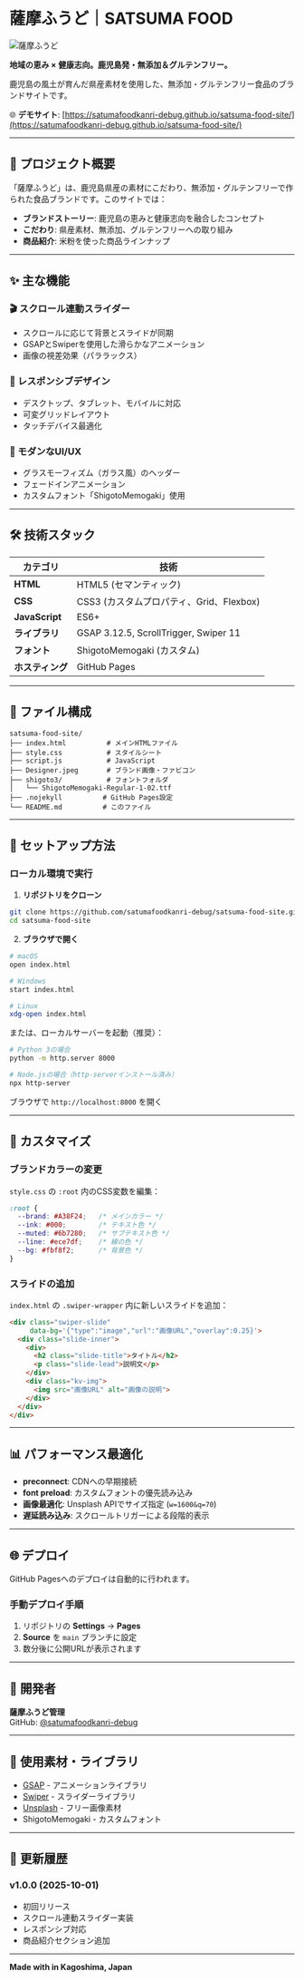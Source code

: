 # 薩摩ふうど｜SATSUMA FOOD

![薩摩ふうど](./Designer.jpeg)

**地域の恵み × 健康志向。鹿児島発・無添加＆グルテンフリー。**

鹿児島の風土が育んだ県産素材を使用した、無添加・グルテンフリー食品のブランドサイトです。

🌐 **デモサイト**: [https://satumafoodkanri-debug.github.io/satsuma-food-site/](https://satumafoodkanri-debug.github.io/satsuma-food-site/)

---

## 🎯 プロジェクト概要

「薩摩ふうど」は、鹿児島県産の素材にこだわり、無添加・グルテンフリーで作られた食品ブランドです。このサイトでは：

- **ブランドストーリー**: 鹿児島の恵みと健康志向を融合したコンセプト
- **こだわり**: 県産素材、無添加、グルテンフリーへの取り組み
- **商品紹介**: 米粉を使った商品ラインナップ

---

## ✨ 主な機能

### 🎬 スクロール連動スライダー
- スクロールに応じて背景とスライドが同期
- GSAPとSwiperを使用した滑らかなアニメーション
- 画像の視差効果（パララックス）

### 📱 レスポンシブデザイン
- デスクトップ、タブレット、モバイルに対応
- 可変グリッドレイアウト
- タッチデバイス最適化

### 🎨 モダンなUI/UX
- グラスモーフィズム（ガラス風）のヘッダー
- フェードインアニメーション
- カスタムフォント「ShigotoMemogaki」使用

---

## 🛠️ 技術スタック

| カテゴリ | 技術 |
|---------|------|
| **HTML** | HTML5 (セマンティック) |
| **CSS** | CSS3 (カスタムプロパティ、Grid、Flexbox) |
| **JavaScript** | ES6+ |
| **ライブラリ** | GSAP 3.12.5, ScrollTrigger, Swiper 11 |
| **フォント** | ShigotoMemogaki (カスタム) |
| **ホスティング** | GitHub Pages |

---

## 📁 ファイル構成

```
satsuma-food-site/
├── index.html          # メインHTMLファイル
├── style.css           # スタイルシート
├── script.js           # JavaScript
├── Designer.jpeg       # ブランド画像・ファビコン
├── shigoto3/           # フォントフォルダ
│   └── ShigotoMemogaki-Regular-1-02.ttf
├── .nojekyll          # GitHub Pages設定
└── README.md          # このファイル
```

---

## 🚀 セットアップ方法

### ローカル環境で実行

1. **リポジトリをクローン**
```bash
git clone https://github.com/satumafoodkanri-debug/satsuma-food-site.git
cd satsuma-food-site
```

2. **ブラウザで開く**
```bash
# macOS
open index.html

# Windows
start index.html

# Linux
xdg-open index.html
```

または、ローカルサーバーを起動（推奨）：

```bash
# Python 3の場合
python -m http.server 8000

# Node.jsの場合（http-serverインストール済み）
npx http-server
```

ブラウザで `http://localhost:8000` を開く

---

## 🎨 カスタマイズ

### ブランドカラーの変更

`style.css` の `:root` 内のCSS変数を編集：

```css
:root {
  --brand: #A38F24;   /* メインカラー */
  --ink: #000;        /* テキスト色 */
  --muted: #6b7280;   /* サブテキスト色 */
  --line: #ece7df;    /* 線の色 */
  --bg: #fbf8f2;      /* 背景色 */
}
```

### スライドの追加

`index.html` の `.swiper-wrapper` 内に新しいスライドを追加：

```html
<div class="swiper-slide"
     data-bg='{"type":"image","url":"画像URL","overlay":0.25}'>
  <div class="slide-inner">
    <div>
      <h2 class="slide-title">タイトル</h2>
      <p class="slide-lead">説明文</p>
    </div>
    <div class="kv-img">
      <img src="画像URL" alt="画像の説明">
    </div>
  </div>
</div>
```

---

## 📊 パフォーマンス最適化

- **preconnect**: CDNへの早期接続
- **font preload**: カスタムフォントの優先読み込み
- **画像最適化**: Unsplash APIでサイズ指定 (`w=1600&q=70`)
- **遅延読み込み**: スクロールトリガーによる段階的表示

---

## 🌐 デプロイ

GitHub Pagesへのデプロイは自動的に行われます。

### 手動デプロイ手順

1. リポジトリの **Settings** → **Pages**
2. **Source** を `main` ブランチに設定
3. 数分後に公開URLが表示されます

---

## 👤 開発者

**薩摩ふうど管理**  
GitHub: [@satumafoodkanri-debug](https://github.com/satumafoodkanri-debug)

---

## 🙏 使用素材・ライブラリ

- [GSAP](https://greensock.com/gsap/) - アニメーションライブラリ
- [Swiper](https://swiperjs.com/) - スライダーライブラリ
- [Unsplash](https://unsplash.com/) - フリー画像素材
- ShigotoMemogaki - カスタムフォント

---

## 📝 更新履歴

### v1.0.0 (2025-10-01)
- 初回リリース
- スクロール連動スライダー実装
- レスポンシブ対応
- 商品紹介セクション追加

---

**Made with in Kagoshima, Japan**